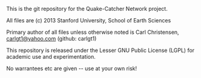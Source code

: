 This is the git repository for the Quake-Catcher Network project.

All files are (c) 2013 Stanford University, School of Earth Sciences

Primary author of all files unless otherwise noted is Carl Christensen, carlgt1@yahoo.com  (github: carlgt1)

This repository is released under the Lesser GNU Public License (LGPL) for academic use and experimentation.

No warrantees etc are given -- use at your own risk!

